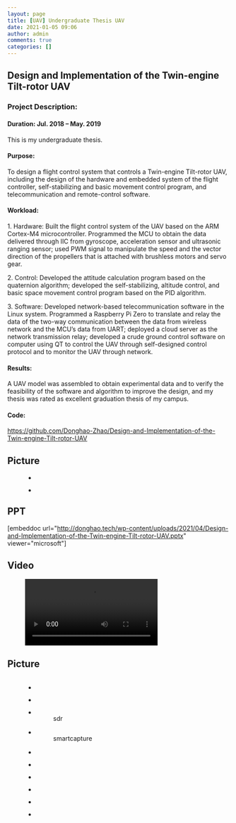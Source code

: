 ```yaml
---
layout: page
title: [UAV] Undergraduate Thesis UAV
date: 2021-01-05 09:06
author: admin
comments: true
categories: []
---
```

<!-- wp:heading -->
<h2><strong>Design and Implementation of the Twin-engine Tilt-rotor UAV</strong></h2>
<!-- /wp:heading -->

<!-- wp:heading {"level":3} -->
<h3><strong>Project Description:</strong></h3>
<!-- /wp:heading -->

<!-- wp:heading {"level":4} -->
<h4>Duration<strong>:</strong> Jul. 2018 – May. 2019</h4>
<!-- /wp:heading -->

<!-- wp:paragraph -->
<p>This is my undergraduate thesis.</p>
<!-- /wp:paragraph -->

<!-- wp:heading {"level":4} -->
<h4><strong>Purpose:</strong></h4>
<!-- /wp:heading -->

<!-- wp:paragraph -->
<p>To design a flight control system that controls a Twin-engine Tilt-rotor UAV, including the design of the hardware and embedded system of the flight controller, self-stabilizing and basic movement control program, and telecommunication and remote-control software.</p>
<!-- /wp:paragraph -->

<!-- wp:heading {"level":4} -->
<h4><strong>Workload:</strong></h4>
<!-- /wp:heading -->

<!-- wp:paragraph -->
<p>1. Hardware: Built the flight control system of the UAV based on the ARM Cortex-M4 microcontroller. Programmed the MCU to obtain the data delivered through IIC from gyroscope, acceleration sensor and ultrasonic ranging sensor; used PWM signal to manipulate the speed and the vector direction of the propellers that is attached with brushless motors and servo gear.</p>
<!-- /wp:paragraph -->

<!-- wp:paragraph -->
<p>2. Control: Developed the attitude calculation program based on the quaternion algorithm; developed the self-stabilizing, altitude control, and basic space movement control program based on the PID algorithm.</p>
<!-- /wp:paragraph -->

<!-- wp:paragraph -->
<p>3. Software: Developed network-based telecommunication software in the Linux system. Programmed a Raspberry Pi Zero to translate and relay the data of the two-way communication between the data from wireless network and the MCU’s data from UART; deployed a cloud server as the network transmission relay; developed a crude ground control software on computer using QT to control the UAV through self-designed control protocol and to monitor the UAV through network.</p>
<!-- /wp:paragraph -->

<!-- wp:heading {"level":4} -->
<h4><strong>Results:</strong></h4>
<!-- /wp:heading -->

<!-- wp:paragraph -->
<p>A UAV model was assembled to obtain experimental data and to verify the feasibility of the software and algorithm to improve the design, and my thesis was rated as excellent graduation thesis of my campus.</p>
<!-- /wp:paragraph -->

<!-- wp:heading {"level":4} -->
<h4><strong>Code:</strong></h4>
<!-- /wp:heading -->

<!-- wp:paragraph -->
<p><a href="https://github.com/Donghao-Zhao/Design-and-Implementation-of-the-Twin-engine-Tilt-rotor-UAV">https://github.com/Donghao-Zhao/Design-and-Implementation-of-the-Twin-engine-Tilt-rotor-UAV</a></p>
<!-- /wp:paragraph -->

<!-- wp:heading {"textAlign":"center"} -->
<h2 class="has-text-align-center"><strong>Picture</strong></h2>
<!-- /wp:heading -->

<!-- wp:gallery {"ids":[283,284],"linkTo":"none"} -->
<figure class="wp-block-gallery columns-2 is-cropped"><ul class="blocks-gallery-grid"><li class="blocks-gallery-item"><figure><img src="http://donghao.tech/wp-content/uploads/2021/01/IMG_20190608_201436-1024x768.jpg" alt="" data-id="283" class="wp-image-283"/></figure></li><li class="blocks-gallery-item"><figure><img src="http://donghao.tech/wp-content/uploads/2021/01/IMG_20190504_185440-1024x768.jpg" alt="" data-id="284" class="wp-image-284"/></figure></li></ul></figure>
<!-- /wp:gallery -->

<!-- wp:heading {"textAlign":"center"} -->
<h2 class="has-text-align-center"><strong>PPT</strong></h2>
<!-- /wp:heading -->

<!-- wp:embed-any-document/document {"shortcode":"[embeddoc url=\u0022http://donghao.tech/wp-content/uploads/2021/04/Design-and-Implementation-of-the-Twin-engine-Tilt-rotor-UAV.pptx\u0022 viewer=\u0022microsoft\u0022]","url":"http://donghao.tech/wp-content/uploads/2021/04/Design-and-Implementation-of-the-Twin-engine-Tilt-rotor-UAV.pptx","width":"100%","height":"100%","download":"none","text":"Download","viewer":"microsoft"} -->
[embeddoc url="http://donghao.tech/wp-content/uploads/2021/04/Design-and-Implementation-of-the-Twin-engine-Tilt-rotor-UAV.pptx" viewer="microsoft"]
<!-- /wp:embed-any-document/document -->

<!-- wp:heading {"textAlign":"center"} -->
<h2 class="has-text-align-center"><strong>Video</strong></h2>
<!-- /wp:heading -->

<!-- wp:video {"align":"center"} -->
<figure class="wp-block-video aligncenter"><video controls src="http://donghao.tech/wp-content/uploads/2021/01/VID_20190612_222923.mp4"></video></figure>
<!-- /wp:video -->

<!-- wp:heading {"textAlign":"center"} -->
<h2 class="has-text-align-center"><strong>Picture</strong></h2>
<!-- /wp:heading -->

<!-- wp:image {"align":"center","id":731,"sizeSlug":"large"} -->
<div class="wp-block-image"><figure class="aligncenter size-large"><img src="http://donghao.tech/wp-content/uploads/2021/02/IMG_20190427_093633-1024x768.jpg" alt="" class="wp-image-731"/></figure></div>
<!-- /wp:image -->

<!-- wp:gallery {"ids":[729,730],"linkTo":"none"} -->
<figure class="wp-block-gallery columns-2 is-cropped"><ul class="blocks-gallery-grid"><li class="blocks-gallery-item"><figure><img src="http://donghao.tech/wp-content/uploads/2021/02/IMG_20190605_233858-1024x768.jpg" alt="" data-id="729" class="wp-image-729"/></figure></li><li class="blocks-gallery-item"><figure><img src="http://donghao.tech/wp-content/uploads/2021/02/IMG_20190605_233927-1024x768.jpg" alt="" data-id="730" class="wp-image-730"/></figure></li></ul></figure>
<!-- /wp:gallery -->

<!-- wp:gallery {"ids":[732,728],"linkTo":"none"} -->
<figure class="wp-block-gallery columns-2 is-cropped"><ul class="blocks-gallery-grid"><li class="blocks-gallery-item"><figure><img src="http://donghao.tech/wp-content/uploads/2021/02/IMG_20190421_201837-1024x768.jpg" alt="" data-id="732" class="wp-image-732"/><figcaption class="blocks-gallery-item__caption">sdr</figcaption></figure></li><li class="blocks-gallery-item"><figure><img src="http://donghao.tech/wp-content/uploads/2021/02/IMG_20190422_204018-1024x768.jpg" alt="" data-id="728" class="wp-image-728"/><figcaption class="blocks-gallery-item__caption">smartcapture</figcaption></figure></li></ul></figure>
<!-- /wp:gallery -->

<!-- wp:gallery {"ids":[737,738],"linkTo":"none"} -->
<figure class="wp-block-gallery columns-2 is-cropped"><ul class="blocks-gallery-grid"><li class="blocks-gallery-item"><figure><img src="http://donghao.tech/wp-content/uploads/2021/02/IMG_20190601_215110-1024x768.jpg" alt="" data-id="737" class="wp-image-737"/></figure></li><li class="blocks-gallery-item"><figure><img src="http://donghao.tech/wp-content/uploads/2021/02/IMG_20190604_144937-1024x768.jpg" alt="" data-id="738" class="wp-image-738"/></figure></li></ul></figure>
<!-- /wp:gallery -->

<!-- wp:gallery {"ids":[735,733],"linkTo":"none"} -->
<figure class="wp-block-gallery columns-2 is-cropped"><ul class="blocks-gallery-grid"><li class="blocks-gallery-item"><figure><img src="http://donghao.tech/wp-content/uploads/2021/02/IMG_20190519_194149-1024x768.jpg" alt="" data-id="735" class="wp-image-735"/></figure></li><li class="blocks-gallery-item"><figure><img src="http://donghao.tech/wp-content/uploads/2021/02/IMG_20190519_194209-1024x768.jpg" alt="" data-id="733" class="wp-image-733"/></figure></li></ul></figure>
<!-- /wp:gallery -->

<!-- wp:gallery {"ids":[734,736],"linkTo":"none"} -->
<figure class="wp-block-gallery columns-2 is-cropped"><ul class="blocks-gallery-grid"><li class="blocks-gallery-item"><figure><img src="http://donghao.tech/wp-content/uploads/2021/02/IMG_20190519_194217-1024x768.jpg" alt="" data-id="734" class="wp-image-734"/></figure></li><li class="blocks-gallery-item"><figure><img src="http://donghao.tech/wp-content/uploads/2021/02/IMG_20190519_194159-1024x768.jpg" alt="" data-id="736" class="wp-image-736"/></figure></li></ul></figure>
<!-- /wp:gallery -->

<!-- wp:image {"align":"center","id":727,"sizeSlug":"large"} -->
<div class="wp-block-image"><figure class="aligncenter size-large"><img src="http://donghao.tech/wp-content/uploads/2021/02/IMG_20190627_113229-768x1024.jpg" alt="" class="wp-image-727"/></figure></div>
<!-- /wp:image -->

<!-- wp:paragraph -->
<p></p>
<!-- /wp:paragraph -->
